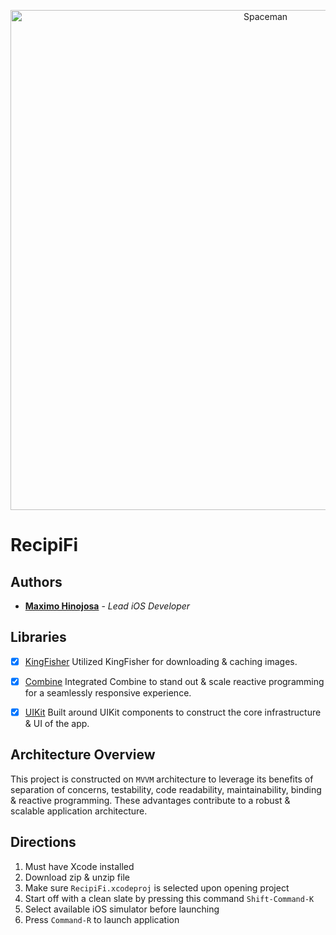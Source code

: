 <p align="center">
<img src="https://www.themealdb.com/images/logo-small.png" alt="Spaceman" title="launch" width="800"/>
</p>

# RecipiFi
 
 
 ## Authors

* **<a href= "https://github.com/mhinojosa24">Maximo Hinojosa</a>** - *Lead iOS Developer*

## Libraries

- [x] [KingFisher](https://github.com/onevcat/Kingfisher) Utilized KingFisher for downloading & caching images.

- [x] [Combine](https://developer.apple.com/documentation/combine) Integrated Combine to stand out & scale reactive programming for a seamlessly responsive experience.

- [x] [UIKit](https://developer.apple.com/documentation/uikit) Built around UIKit components to construct the core infrastructure & UI of the app.

## Architecture Overview

This project is constructed on `MVVM` architecture to leverage its benefits of separation of concerns, testability,
code readability, maintainability, binding & reactive programming. These advantages contribute to a robust & scalable
application architecture.

## Directions

1. Must have Xcode installed 
2. Download zip & unzip file
3. Make sure `RecipiFi.xcodeproj` is selected upon opening project
4. Start off with a clean slate by pressing this command `Shift-Command-K`
5. Select available iOS simulator before launching 
6. Press `Command-R` to launch application
